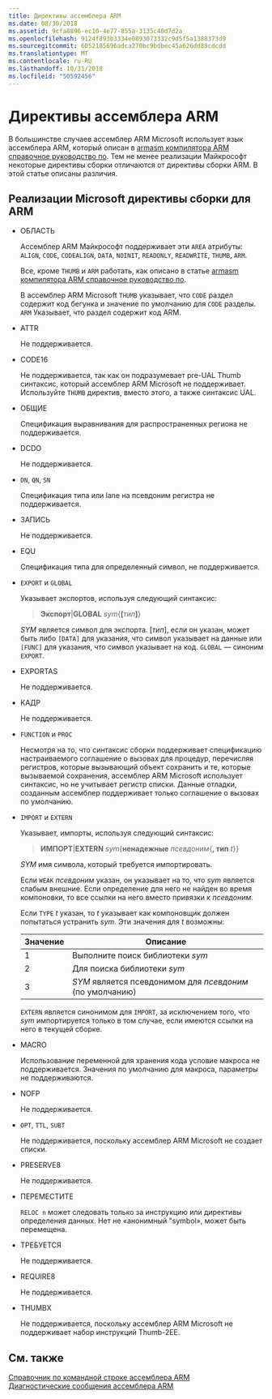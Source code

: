 ```yaml
---
title: Директивы ассемблера ARM
ms.date: 08/30/2018
ms.assetid: 9cfa8896-ec10-4e77-855a-3135c40d7d2a
ms.openlocfilehash: 9124f893b3334e0893073332c9d5f5a1388373d9
ms.sourcegitcommit: 6052185696adca270bc9bdbec45a626dd89cdcdd
ms.translationtype: MT
ms.contentlocale: ru-RU
ms.lasthandoff: 10/31/2018
ms.locfileid: "50592456"
---
```

# <a name="arm-assembler-directives"></a>Директивы ассемблера ARM

В большинстве случаев ассемблер ARM Microsoft использует язык ассемблера ARM, который описан в [armasm компилятора ARM справочное руководство по](http://infocenter.arm.com/help/topic/com.arm.doc.dui0802b/index.html). Тем не менее реализации Майкрософт некоторые директивы сборки отличаются от директивы сборки ARM. В этой статье описаны различия.

## <a name="microsoft-implementations-of-arm-assembly-directives"></a>Реализации Microsoft директивы сборки для ARM

- ОБЛАСТЬ

   Ассемблер ARM Майкрософт поддерживает эти `AREA` атрибуты: `ALIGN`, `CODE`, `CODEALIGN`, `DATA`, `NOINIT`, `READONLY`, `READWRITE`, `THUMB`, `ARM`.

   Все, кроме `THUMB` и `ARM` работать, как описано в статье [armasm компилятора ARM справочное руководство по](http://infocenter.arm.com/help/topic/com.arm.doc.dui0802b/index.html).

   В ассемблер ARM Microsoft `THUMB` указывает, что `CODE` раздел содержит код бегунка и значение по умолчанию для `CODE` разделы.  `ARM` Указывает, что раздел содержит код ARM.

- ATTR

   Не поддерживается.

- CODE16

   Не поддерживается, так как он подразумевает pre-UAL Thumb синтаксис, который ассемблер ARM Microsoft не поддерживает.  Используйте `THUMB` директив, вместо этого, а также синтаксис UAL.

- ОБЩИЕ

   Спецификация выравнивания для распространенных региона не поддерживается.

- DCDO

   Не поддерживается.

- `DN`, `QN`, `SN`

   Спецификация типа или lane на псевдоним регистра не поддерживается.

- ЗАПИСЬ

   Не поддерживается.

- EQU

   Спецификация типа для определенный символ, не поддерживается.

- `EXPORT` и `GLOBAL`

   Указывает экспортов, используя следующий синтаксис:

   > **Экспорт**|**GLOBAL** <em>sym</em>{**[**<em>тип</em>**]**}

   *SYM* является символ для экспорта.  [*тип*], если он указан, может быть либо `[DATA]` для указания, что символ указывает на данные или `[FUNC]` для указания, что символ указывает на код. `GLOBAL` — синоним `EXPORT`.

- EXPORTAS

   Не поддерживается.

- КАДР

   Не поддерживается.

- `FUNCTION` и `PROC`

   Несмотря на то, что синтаксис сборки поддерживает спецификацию настраиваемого соглашение о вызовах для процедур, перечисляя регистров, которые вызывающий объект сохранить и те, которые вызываемой сохранения, ассемблер ARM Microsoft использует синтаксис, но не учитывает регистр списки.  Данные отладки, созданным ассемблер поддерживает только соглашение о вызовах по умолчанию.

- `IMPORT` и `EXTERN`

   Указывает, импорты, используя следующий синтаксис:

   > **ИМПОРТ**|**EXTERN** *sym*{**ненадежные** *псевдоним*{**, тип** *t*}}

   *SYM* имя символа, который требуется импортировать.

   Если `WEAK` *псевдоним* указан, он указывает на то, что *sym* является слабым внешние. Если определение для него не найден во время компоновки, то все ссылки на него вместо привязки к *псевдоним*.

   Если `TYPE` *t* указан, то *t* указывает как компоновщик должен попытаться устранить *sym*.  Эти значения для *t* возможны:

   |Значение|Описание|
   |-|-|
   |1|Выполните поиск библиотеки *sym*|
   |2|Для поиска библиотеки *sym*|
   |3|*SYM* является псевдонимом для *псевдоним* (по умолчанию)|

   `EXTERN` является синонимом для `IMPORT`, за исключением того, что *sym* импортируется только в том случае, если имеются ссылки на него в текущей сборке.

- MACRO

   Использование переменной для хранения кода условие макроса не поддерживается. Значения по умолчанию для макроса, параметры не поддерживаются.

- NOFP

   Не поддерживается.

- `OPT`, `TTL`, `SUBT`

   Не поддерживается, поскольку ассемблер ARM Microsoft не создает списки.

- PRESERVE8

   Не поддерживается.

- ПЕРЕМЕСТИТЕ

   `RELOC n` может следовать только за инструкцию или директивы определения данных. Нет не «анонимный "symbol», может быть перемещена.

- ТРЕБУЕТСЯ

   Не поддерживается.

- REQUIRE8

   Не поддерживается.

- THUMBX

   Не поддерживается, поскольку ассемблер ARM Microsoft не поддерживает набор инструкций Thumb-2EE.

## <a name="see-also"></a>См. также

[Справочник по командной строке ассемблера ARM](../../assembler/arm/arm-assembler-command-line-reference.md)<br/>
[Диагностические сообщения ассемблера ARM](../../assembler/arm/arm-assembler-diagnostic-messages.md)<br/>
